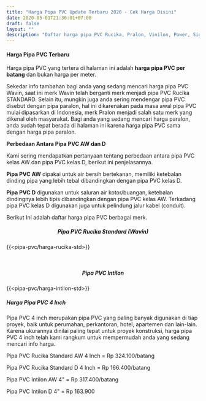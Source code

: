 ```yaml
---
title: "Harga Pipa PVC Update Terbaru 2020 - Cek Harga Disini"
date: 2020-05-01T21:36:01+07:00
draft: false
layout: ""
description: "Daftar harga pipa PVC Rucika, Pralon, Vinilon, Power, Signature, Dll. Temukan dan cek harga pipa PVC terbaru disini."
---
```


#### Harga Pipa PVC Terbaru
 
Harga pipa PVC yang tertera di halaman ini adalah **harga pipa PVC per batang** dan bukan harga per meter.

Sekedar info tambahan bagi anda yang sedang mencari harga pipa PVC Wavin, saat ini merk Wavin telah berganti merk menjadi pipa PVC Rucika STANDARD. Selain itu, mungkin juga anda sering mendengar pipa PVC disebut dengan pipa paralon, hal ini dikarenakan pada masa awal pipa PVC mulai dipasarkan di Indonesia, merk Pralon menjadi salah satu merk yang dikenal oleh masyarakat. Bagi anda yang sedang mencari harga paralon, anda sudah tepat berada di halaman ini karena harga pipa PVC sama dengan harga pipa paralon.

**Perbedaan Antara Pipa PVC AW dan D**

Kami sering mendapatkan pertanyaan tentang perbedaan antara pipa PVC kelas AW dan pipa PVC kelas D, berikut ini penjelasannya. 

**Pipa PVC AW** dipakai untuk air bersih bertekanan, memiliki ketebalan dinding pipa yang lebih tebal dibandingkan dengan pipa PVC kelas D. 

**Pipa PVC D** digunakan untuk saluran air kotor/buangan, ketebalan dindingnya lebih tipis dibandingkan dengan pipa PVC kelas AW. Terkadang pipa PVC kelas D digunakan juga untuk pelindung jalur kabel (conduit).

Berikut Ini adalah daftar harga pipa PVC berbagai merk.

<h5 style="text-align:center;">Pipa PVC Rucika Standard (Wavin)</h5>

{{<pipa-pvc/harga-rucika-std>}}

<br>

<h5 style="text-align:center;">Pipa PVC Intilon</h5>

{{<pipa-pvc/harga-intilon-std>}}

##### Harga Pipa PVC 4 Inch

Pipa PVC 4 inch merupakan pipa PVC yang paling banyak digunakan di tiap proyek, baik untuk perumahan, perkantoran, hotel, apartemen dan lain-lain. Karena ukurannya dinilai paling tepat untuk proyek konstruksi, harga pipa PVC 4 inch telah kami rangkum untuk mempermudah anda yang sedang mencari info harga.

Pipa PVC Rucika Standard AW 4 Inch = Rp 324.100/batang

Pipa PVC Rucika Standard D 4 Inch = Rp 166.400/batang

Pipa PVC Intilon AW 4" = Rp 317.400/batang

Pipa PVC Intilon D 4" = Rp 163.900

 	

